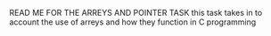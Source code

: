 READ ME FOR THE ARREYS AND POINTER TASK 
this task takes in to account the use of arreys and how they function in C programming 
